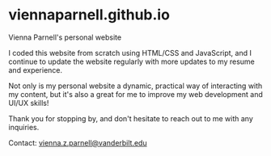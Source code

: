 # viennaparnell.github.io
Vienna Parnell's personal website

I coded this website from scratch using HTML/CSS and JavaScript, and I continue to update the website regularly with more
updates to my resume and experience.

Not only is my personal website a dynamic, practical way of interacting with my content, but it's also a great for me to
improve my web development and UI/UX skills!

Thank you for stopping by, and don't hesitate to reach out to me with any inquiries. 

Contact: vienna.z.parnell@vanderbilt.edu

